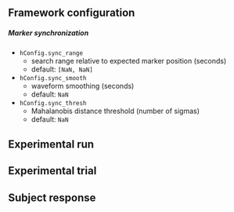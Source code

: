 Framework configuration
-----------------------

##### Marker synchronization

- `hConfig.sync_range`
	- search range relative to expected marker position (seconds)
	- default: `[NaN, NaN]`
- `hConfig.sync_smooth`
	- waveform smoothing (seconds)
	- default: `NaN`
- `hConfig.sync_thresh`
	- Mahalanobis distance threshold (number of sigmas)
	- default: `NaN`

Experimental run
----------------

Experimental trial
------------------

Subject response
----------------

